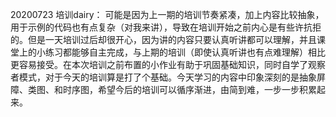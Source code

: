  20200723 培训dairy：
      可能是因为上一期的培训节奏紧凑，加上内容比较抽象，用于示例的代码也有点复杂（对我来讲），导致在培训开始之前内心是有些许抗拒的。但是一天培训过后却很开心，因为讲的内容只要认真听讲都可以理解，并且课堂上的小练习都能够自主完成，与上期的培训（即使认真听讲也有点难理解）相比更容易接受。在本次培训之前布置的小作业有助于巩固基础知识，同时自学了观察者模式，对于今天的培训算是打了个基础。今天学习的内容中印象深刻的是抽象屏障、类图、和时序图，希望今后的培训可以循序渐进，由简到难，一步一步积累起来。
